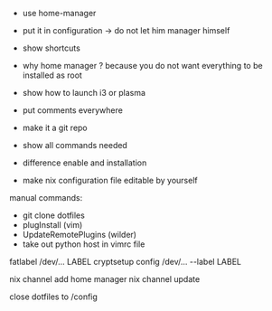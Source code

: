 - use home-manager
- put it in configuration -> do not let him manager himself

- show shortcuts
- why home manager ? because you do not want everything to be installed as root
- show how to launch i3 or plasma
- put comments everywhere
- make it a git repo
- show all commands needed

- difference enable and installation
- make nix configuration file editable by yourself


manual commands:
- git clone dotfiles
- plugInstall (vim)
- UpdateRemotePlugins (wilder)
- take out python host in vimrc file

fatlabel /dev/... LABEL
cryptsetup config /dev/... --label LABEL

nix channel add home manager
nix channel update

close dotfiles to /config


